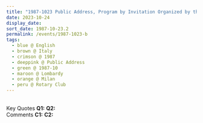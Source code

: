 ```yaml
---
title: "1987-1023 Public Address, Program by Invitation Organized by the Rotary Club, Palazzo Spinola, Via S. Paolo 10, Piacenza (70 kms SE of Milan), Italy"
date: 2023-10-24
display_date: 
sort_date: 1987-10-23.2
permalink: /events/1987-1023-b
tags:
  - blue @ English
  - brown @ Italy
  - crimson @ 1987
  - deeppink @ Public Address
  - green @ 1987-10
  - maroon @ Lombardy
  - orange @ Milan
  - peru @ Rotary Club
---
```


<br>

<wave-list>
  <list-title color="DarkSeaGreen" width="55">Key Quotes</list-title>
  <list-item color="BlanchedAlmond" width="280"><b>Q1:</b> <i></i></list-item>
  <list-item color="Lavender" width="280"><b>Q2:</b> <i></i></list-item>
</wave-list>

<br>

<wave-list>
  <list-title color="DarkSeaGreen" width="55">Comments</list-title>
  <list-item color="BlanchedAlmond" width="280"><b>C1:</b> <i></i></list-item>
  <list-item color="Lavender" width="280"><b>C2:</b> <i></i></list-item>
</wave-list>